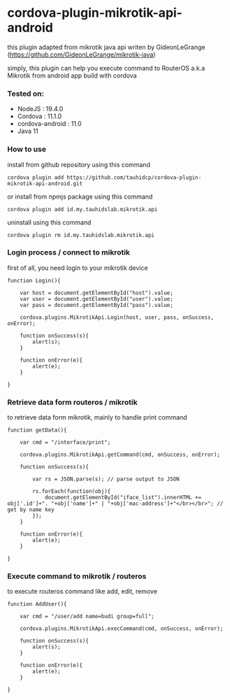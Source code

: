 # cordova-plugin-mikrotik-api-android

this plugin adapted from mikrotik java api writen by GideonLeGrange (https://github.com/GideonLeGrange/mikrotik-java)

simply, this plugin can help you execute command to RouterOS a.k.a Mikrotik from android app build with cordova  

### Tested on:

- NodeJS  	      : 19.4.0
- Cordova 	      : 11.1.0
- cordova-android : 11.0 
- Java 11  

### How to use

install from github repository using this command
```
cordova plugin add https://github.com/tauhidcp/cordova-plugin-mikrotik-api-android.git
```
or install from npmjs package using this command 
```
cordova plugin add id.my.tauhidslab.mikrotik.api
```

uninstall using this command
```
cordova plugin rm id.my.tauhidslab.mikrotik.api
```

### Login process / connect to mikrotik

first of all, you need login to your mikrotik device  

``` 
function Login(){
	
	var host = document.getElementById("host").value;
	var user = document.getElementById("user").value;
	var pass = document.getElementById("pass").value;
	
	cordova.plugins.MikrotikApi.Login(host, user, pass, onSuccess, onError);
	
	function onSuccess(s){
        alert(s);
    }

	function onError(e){
        alert(e);
    }
	
}
```

### Retrieve data form routeros / mikrotik

to retrieve data form mikrotik, mainly to handle print command   

```
function getData(){
	
	var cmd = "/interface/print";
	
	cordova.plugins.MikrotikApi.getCommand(cmd, onSuccess, onError);
	
	function onSuccess(s){
		
		var rs = JSON.parse(s); // parse output to JSON
		
		rs.forEach(function(obj){
			document.getElementById("iface_list").innerHTML += obj['.id']+". "+obj['name']+" | "+obj['mac-address']+"</br></br>"; // get by name key 
		});
    }

	function onError(e){
        alert(e);
    }
	
}
```

### Execute command to mikrotik / routeros

to execute routeros command like add, edit, remove

```
function AddUser(){
	
	var cmd = "/user/add name=budi group=full";
	
	cordova.plugins.MikrotikApi.execCommand(cmd, onSuccess, onError);
	
	function onSuccess(s){
        alert(s);
    }

	function onError(e){
        alert(e);
    }
	
}
```

